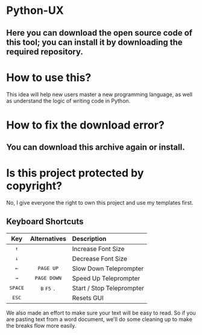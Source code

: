 # Python-UX


Here you can download the open source code of this tool; you can install it by downloading the required repository.<br>
---
# How to use this?


This idea will help new users master a new programming language, as well as understand the logic of writing code in Python.<br>

# How to fix the download error?


You can download this archive again or install.<br>
---
# Is this project protected by copyright?


No, I give everyone the right to own this project and use my templates first.<br>


Keyboard Shortcuts
---

Key              | Alternatives                            | Description
:---------------:|:---------------------------------------:|:--------------------------
<kbd>↑</kbd>     |                                         | Increase Font Size
<kbd>↓</kbd>     |                                         | Decrease Font Size
<kbd>←</kbd>     | <kbd>PAGE UP</kbd>                      | Slow Down Teleprompter
<kbd>→</kbd>     | <kbd>PAGE DOWN</kbd>                    | Speed Up Teleprompter
<kbd>SPACE</kbd> | <kbd>B</kbd> <kbd>F5</kbd> <kbd>.</kbd> | Start / Stop Teleprompter
<kbd>ESC</kbd>   |                                         | Resets GUI

We also made an effort to make sure your text will be easy to read.   So if you are pasting text from a word document, we'll do some cleaning up to make the breaks flow more easily.
